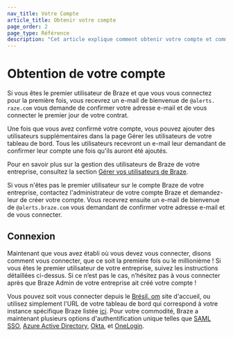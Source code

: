 ```yaml
---
nav_title: Votre Compte
article_title: Obtenir votre compte
page_order: 2
page_type: Référence
description: "Cet article explique comment obtenir votre compte et comment vous connecter une fois l'accès accordé."
---
```


# Obtention de votre compte

Si vous êtes le premier utilisateur de Braze et que vous vous connectez pour la première fois, vous recevrez un e-mail de bienvenue de `@alerts. raze.com` vous demande de confirmer votre adresse e-mail et de vous connecter le premier jour de votre contrat.

Une fois que vous avez confirmé votre compte, vous pouvez ajouter des utilisateurs supplémentaires dans la page Gérer les utilisateurs de votre tableau de bord. Tous les utilisateurs recevront un e-mail leur demandant de confirmer leur compte une fois qu'ils auront été ajoutés.

Pour en savoir plus sur la gestion des utilisateurs de Braze de votre entreprise, consultez la section [Gérer vos utilisateurs de Braze]({{site.baseurl}}/user_guide/administrative/manage_your_braze_users/adding_users_to_your_dashboard/).

Si vous n'êtes pas le premier utilisateur sur le compte Braze de votre entreprise, contactez l'administrateur de votre compte Braze et demandez-leur de créer votre compte. Vous recevrez ensuite un e-mail de bienvenue de `@alerts.braze.com` vous demandant de confirmer votre adresse e-mail et de vous connecter.

## Connexion

Maintenant que vous avez établi où vous devez vous connecter, disons comment vous connecter, que ce soit la première fois ou le millionième ! Si vous êtes le premier utilisateur de votre entreprise, suivez les instructions détaillées ci-dessus. Si ce n’est pas le cas, n’hésitez pas à vous connecter après que Braze Admin de votre entreprise ait créé votre compte !

Vous pouvez soit vous connecter depuis le [Brésil. om](https://www.braze.com) site d'accueil, ou utilisez simplement l'URL de votre tableau de bord qui correspond à votre instance spécifique Braze listée [ici]({{site.baseurl}}/user_guide/administrative/access_braze/braze_instances/). Pour votre commodité, Braze a maintenant plusieurs options d'authentification unique telles que [SAML SSO]({{site.baseurl}}/user_guide/administrative/access_braze/single_sign_on/set_up/), [Azure Active Directory]({{site.baseurl}}/user_guide/administrative/access_braze/single_sign_on/azure_ad/), [Okta]({{site.baseurl}}/user_guide/administrative/access_braze/single_sign_on/okta/), et [OneLogin]({{site.baseurl}}/user_guide/administrative/access_braze/single_sign_on/onelogin/).

